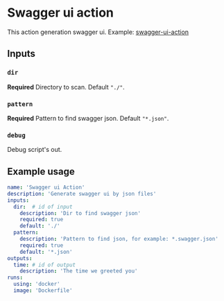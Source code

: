 # Swagger ui action

This action generation swagger ui. Example: [swagger-ui-action](http://pjoc-team.github.io/swagger-ui-action)

## Inputs

### `dir`

**Required** Directory to scan. Default `"./"`.

### `pattern`

**Required** Pattern to find swagger json. Default `"*.json"`.

### `debug`

Debug script's out.

## Example usage

```yaml
name: 'Swagger ui Action'
description: 'Generate swagger ui by json files'
inputs:
  dir:  # id of input
    description: 'Dir to find swagger json'
    required: true
    default: './'
  pattern:
    description: 'Pattern to find json, for example: *.swagger.json'
    required: true
    default: '*.json'
outputs:
  time: # id of output
    description: 'The time we greeted you'
runs:
  using: 'docker'
  image: 'Dockerfile'

```
